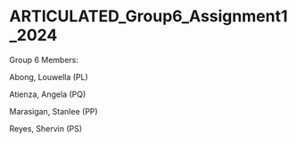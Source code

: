 # ARTICULATED_Group6_Assignment1_2024



Group 6 Members:


Abong, Louwella (PL)

Atienza, Angela (PQ)

Marasigan, Stanlee (PP)

Reyes, Shervin (PS)

